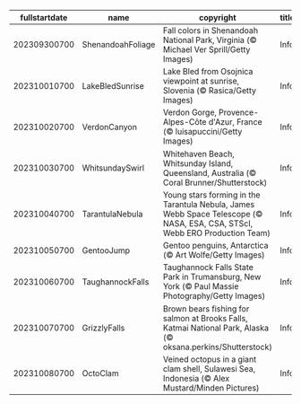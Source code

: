 |fullstartdate|name|copyright|title|image|
|--|--|--|--|--|
202309300700|ShenandoahFoliage|Fall colors in Shenandoah National Park, Virginia (© Michael Ver Sprill/Getty Images)|Info|![](/en-AU/2023/10/202309300700ShenandoahFoliage.jpg)|
202310010700|LakeBledSunrise|Lake Bled from Osojnica viewpoint at sunrise, Slovenia (© Rasica/Getty Images)|Info|![](/en-AU/2023/10/202310010700LakeBledSunrise.jpg)|
202310020700|VerdonCanyon|Verdon Gorge, Provence-Alpes-Côte d'Azur, France (© luisapuccini/Getty Images)|Info|![](/en-AU/2023/10/202310020700VerdonCanyon.jpg)|
202310030700|WhitsundaySwirl|Whitehaven Beach, Whitsunday Island, Queensland, Australia (© Coral Brunner/Shutterstock)|Info|![](/en-AU/2023/10/202310030700WhitsundaySwirl.jpg)|
202310040700|TarantulaNebula|Young stars forming in the Tarantula Nebula, James Webb Space Telescope (© NASA, ESA, CSA, STScI, Webb ERO Production Team)|Info|![](/en-AU/2023/10/202310040700TarantulaNebula.jpg)|
202310050700|GentooJump|Gentoo penguins, Antarctica (© Art Wolfe/Getty Images)|Info|![](/en-AU/2023/10/202310050700GentooJump.jpg)|
202310060700|TaughannockFalls|Taughannock Falls State Park in Trumansburg, New York (© Paul Massie Photography/Getty Images)|Info|![](/en-AU/2023/10/202310060700TaughannockFalls.jpg)|
202310070700|GrizzlyFalls|Brown bears fishing for salmon at Brooks Falls, Katmai National Park, Alaska (© oksana.perkins/Shutterstock)|Info|![](/en-AU/2023/10/202310070700GrizzlyFalls.jpg)|
202310080700|OctoClam|Veined octopus in a giant clam shell, Sulawesi Sea, Indonesia (© Alex Mustard/Minden Pictures)|Info|![](/en-AU/2023/10/202310080700OctoClam.jpg)|
